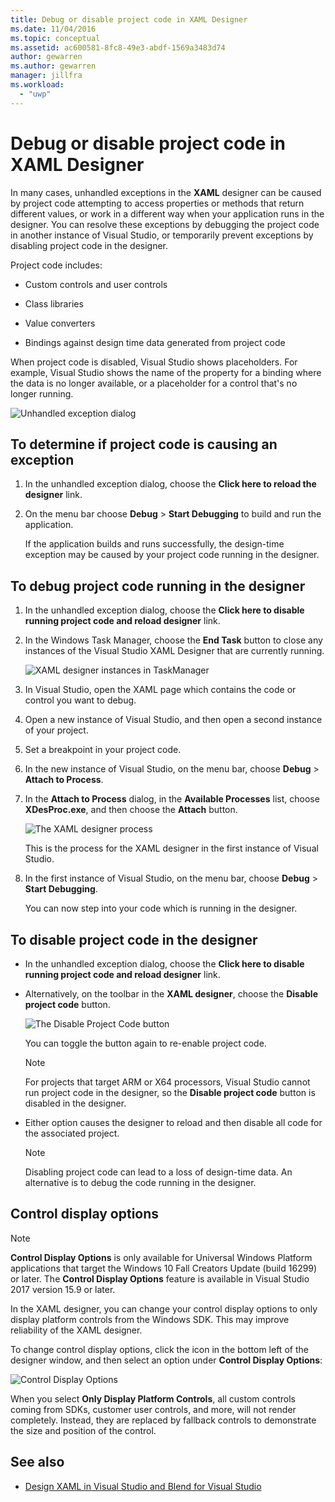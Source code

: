 ```yaml
---
title: Debug or disable project code in XAML Designer
ms.date: 11/04/2016
ms.topic: conceptual
ms.assetid: ac600581-8fc8-49e3-abdf-1569a3483d74
author: gewarren
ms.author: gewarren
manager: jillfra
ms.workload:
  - "uwp"
---
```

# Debug or disable project code in XAML Designer

In many cases, unhandled exceptions in the **XAML** designer can be caused by project code attempting to access properties or methods that return different values, or work in a different way when your application runs in the designer. You can resolve these exceptions by debugging the project code in another instance of Visual Studio, or temporarily prevent exceptions by disabling project code in the designer.

Project code includes:

- Custom controls and user controls

- Class libraries

- Value converters

- Bindings against design time data generated from project code

When project code is disabled, Visual Studio shows placeholders. For example, Visual Studio shows the name of the property for a binding where the data is no longer available, or a placeholder for a control that's no longer running.

![Unhandled exception dialog](../designers/media/xaml_unhandledexception.png)

## To determine if project code is causing an exception

1. In the unhandled exception dialog, choose the **Click here to reload the designer** link.

2. On the menu bar choose **Debug** > **Start Debugging** to build and run the application.

     If the application builds and runs successfully, the design-time exception may be caused by your project code running in the designer.

## To debug project code running in the designer

1. In the unhandled exception dialog, choose the **Click here to disable running project code and reload designer** link.

2. In the Windows Task Manager, choose the **End Task** button to close any instances of the Visual Studio XAML Designer that are currently running.

     ![XAML designer instances in TaskManager](../designers/media/xaml_taskmanager.png)

3. In Visual Studio, open the XAML page which contains the code or control you want to debug.

4. Open a new instance of Visual Studio, and then open a second instance of your project.

5. Set a breakpoint in your project code.

6. In the new instance of Visual Studio, on the menu bar, choose **Debug** > **Attach to Process**.

7. In the **Attach to Process** dialog, in the **Available Processes** list, choose **XDesProc.exe**, and then choose the **Attach** button.

     ![The XAML designer process](../designers/media/xaml_attach.png)

     This is the process for the XAML designer in the first instance of Visual Studio.

8. In the first instance of Visual Studio, on the menu bar, choose **Debug** > **Start Debugging**.

     You can now step into your code which is running in the designer.

## To disable project code in the designer

- In the unhandled exception dialog, choose the **Click here to disable running project code and reload designer** link.

- Alternatively, on the toolbar in the **XAML designer**, choose the **Disable project code** button.

     ![The Disable Project Code button](../designers/media/xaml_disablecode.png)

     You can toggle the button again to re-enable project code.

    > [!NOTE]
    > For projects that target ARM or X64 processors, Visual Studio cannot run project code in the designer, so the **Disable project code** button is disabled in the designer.

- Either option causes the designer to reload and then disable all code for the associated project.

    > [!NOTE]
    > Disabling project code can lead to a loss of design-time data. An alternative is to debug the code running in the designer.

## Control display options

> [!NOTE]
> **Control Display Options** is only available for Universal Windows Platform applications that target the Windows 10 Fall Creators Update (build 16299) or later. The **Control Display Options** feature is available in Visual Studio 2017 version 15.9 or later.

In the XAML designer, you can change your control display options to only display platform controls from the Windows SDK. This may improve reliability of the XAML designer.

To change control display options, click the icon in the bottom left of the designer window, and then select an option under **Control Display Options**:

![Control Display Options](../designers/media/control_display_options.png)

When you select **Only Display Platform Controls**, all custom controls coming from SDKs, customer user controls, and more, will not render completely. Instead, they are replaced by fallback controls to demonstrate the size and position of the control.

## See also

- [Design XAML in Visual Studio and Blend for Visual Studio](../designers/designing-xaml-in-visual-studio.md)
